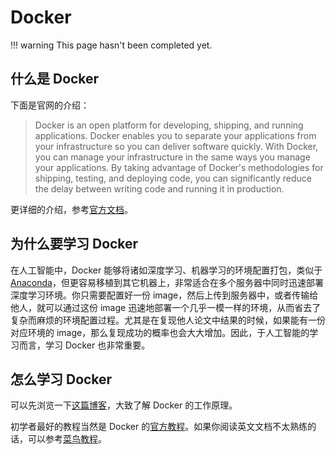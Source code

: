 # Docker

!!! warning
    This page hasn't been completed yet.

## 什么是 Docker

下面是官网的介绍：

> Docker is an open platform for developing, shipping, and running applications. Docker enables you to separate your applications from your infrastructure so you can deliver software quickly. With Docker, you can manage your infrastructure in the same ways you manage your applications. By taking advantage of Docker's methodologies for shipping, testing, and deploying code, you can significantly reduce the delay between writing code and running it in production.

更详细的介绍，参考[官方文档](https://docs.docker.com/get-started/overview/)。

## 为什么要学习 Docker

在人工智能中，Docker 能够将诸如深度学习、机器学习的环境配置打包，类似于 [Anaconda](./Anaconda.md)，但更容易移植到其它机器上，非常适合在多个服务器中同时迅速部署深度学习环境。你只需要配置好一份 image，然后上传到服务器中，或者传输给他人，就可以通过这份 image 迅速地部署一个几乎一模一样的环境，从而省去了复杂而麻烦的环境配置过程。尤其是在复现他人论文中结果的时候，如果能有一份对应环境的 image，那么复现成功的概率也会大大增加。因此，于人工智能的学习而言，学习 Docker 也非常重要。

## 怎么学习 Docker

可以先浏览一下[这篇博客](https://zhuanlan.zhihu.com/p/187505981)，大致了解 Docker 的工作原理。

初学者最好的教程当然是 Docker 的[官方教程](https://docs.docker.com/guides/get-started/)。如果你阅读英文文档不太熟练的话，可以参考[菜鸟教程](https://www.runoob.com/docker/docker-tutorial.html)。

